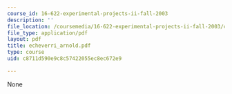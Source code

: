 ```yaml
---
course_id: 16-622-experimental-projects-ii-fall-2003
description: ''
file_location: /coursemedia/16-622-experimental-projects-ii-fall-2003/c8711d590e9c8c57422055ec8ec672e9_echeverri_arnold.pdf
file_type: application/pdf
layout: pdf
title: echeverri_arnold.pdf
type: course
uid: c8711d590e9c8c57422055ec8ec672e9

---
```

None